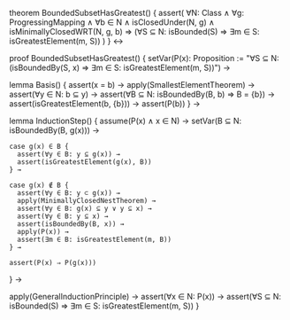 theorem BoundedSubsetHasGreatest() {
  assert(
    ∀N: Class ∧ ∀g: ProgressingMapping ∧ ∀b ∈ N ∧
    isClosedUnder(N, g) ∧ isMinimallyClosedWRT(N, g, b) ⇒
    (∀S ⊆ N: isBounded(S) ⇒ ∃m ∈ S: isGreatestElement(m, S))
  )
} ↔

proof BoundedSubsetHasGreatest() {
  setVar(P(x): Proposition := "∀S ⊆ N: (isBoundedBy(S, x) ⇒ ∃m ∈ S: isGreatestElement(m, S))") →
  
  lemma Basis() {
    assert(x = b) →
    apply(SmallestElementTheorem) →
    assert(∀y ∈ N: b ⊆ y) →
    assert(∀B ⊆ N: isBoundedBy(B, b) ⇒ B = {b}) →
    assert(isGreatestElement(b, {b})) →
    assert(P(b))
  } →

  lemma InductionStep() {
    assume(P(x) ∧ x ∈ N) →
    setVar(B ⊆ N: isBoundedBy(B, g(x))) →
    
    case g(x) ∈ B {
      assert(∀y ∈ B: y ⊆ g(x)) →
      assert(isGreatestElement(g(x), B))
    } →
    
    case g(x) ∉ B {
      assert(∀y ∈ B: y ⊂ g(x)) →
      apply(MinimallyClosedNestTheorem) →
      assert(∀y ∈ B: g(x) ⊆ y ∨ y ⊆ x) →
      assert(∀y ∈ B: y ⊆ x) →
      assert(isBoundedBy(B, x)) →
      apply(P(x)) →
      assert(∃m ∈ B: isGreatestElement(m, B))
    } →
    
    assert(P(x) ⇒ P(g(x)))
  } →
  
  apply(GeneralInductionPrinciple) →
  assert(∀x ∈ N: P(x)) →
  assert(∀S ⊆ N: isBounded(S) ⇒ ∃m ∈ S: isGreatestElement(m, S))
}